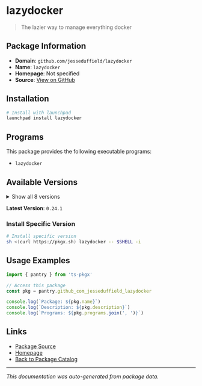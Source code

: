 # lazydocker

> The lazier way to manage everything docker

## Package Information

- **Domain**: `github.com/jesseduffield/lazydocker`
- **Name**: `lazydocker`
- **Homepage**: Not specified
- **Source**: [View on GitHub](https://github.com/pkgxdev/pantry/tree/main/projects/github.com/jesseduffield/lazydocker/package.yml)

## Installation

```bash
# Install with launchpad
launchpad install lazydocker
```

## Programs

This package provides the following executable programs:

- `lazydocker`

## Available Versions

<details>
<summary>Show all 8 versions</summary>

- `0.24.1`, `0.24.0`, `0.23.3`, `0.23.1`, `0.23.0`
- `0.21.1`, `0.21.0`, `0.20.0`

</details>

**Latest Version**: `0.24.1`

### Install Specific Version

```bash
# Install specific version
sh <(curl https://pkgx.sh) lazydocker -- $SHELL -i
```

## Usage Examples

```typescript
import { pantry } from 'ts-pkgx'

// Access this package
const pkg = pantry.github_com_jesseduffield_lazydocker

console.log(`Package: ${pkg.name}`)
console.log(`Description: ${pkg.description}`)
console.log(`Programs: ${pkg.programs.join(', ')}`)
```

## Links

- [Package Source](https://github.com/pkgxdev/pantry/tree/main/projects/github.com/jesseduffield/lazydocker/package.yml)
- [Homepage](#)
- [Back to Package Catalog](../package-catalog.md)

---

*This documentation was auto-generated from package data.*
